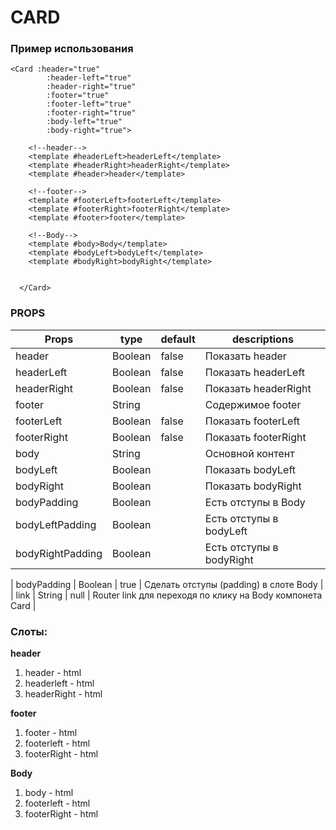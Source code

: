 # CARD

### Пример использования
```
<Card :header="true"
        :header-left="true"
        :header-right="true"
        :footer="true"
        :footer-left="true"
        :footer-right="true"
        :body-left="true"
        :body-right="true">

    <!--header-->
    <template #headerLeft>headerLeft</template>
    <template #headerRight>headerRight</template>
    <template #header>header</template>

    <!--footer-->
    <template #footerLeft>footerLeft</template>
    <template #footerRight>footerRight</template>
    <template #footer>footer</template>

    <!--Body-->
    <template #body>Body</template>
    <template #bodyLeft>bodyLeft</template>
    <template #bodyRight>bodyRight</template>


  </Card>
```
### PROPS

| Props | type | default | descriptions |
|---|---|---|---|
| header | Boolean | false | Показать header |
| headerLeft | Boolean | false | Показать headerLeft |
| headerRight | Boolean | false | Показать headerRight |
| footer | String |  | Содержимое footer |
| footerLeft | Boolean | false | Показать footerLeft |
| footerRight | Boolean | false | Показать footerRight |
| body | String |  | Основной контент |
| bodyLeft | Boolean |  | Показать bodyLeft |
| bodyRight | Boolean |  | Показать bodyRight |
| bodyPadding | Boolean |  | Есть отступы в Body |
| bodyLeftPadding | Boolean |  | Есть отступы в bodyLeft |
| bodyRightPadding | Boolean |  | Есть отступы в bodyRight|

| bodyPadding | Boolean | true | Сделать отступы (padding) в слоте Body |
| link | String | null | Router link для переходя по клику на Body компонета Card |

### Слоты: 

**header**
1. header - html
2. headerleft - html
3. headerRight - html

**footer**
1. footer - html
1. footerleft - html
2. footerRight - html

**Body**
1. body - html
1. footerleft - html
2. footerRight - html
